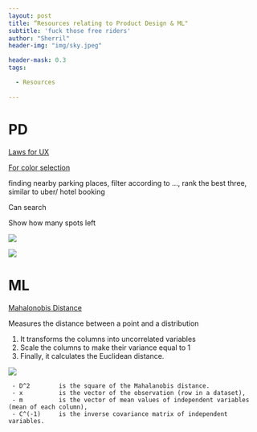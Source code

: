 ```yaml
---
layout: post
title: “Resources relating to Product Design & ML"
subtitle: 'fuck those free riders'
author: "Sherril"
header-img: "img/sky.jpeg"

header-mask: 0.3
tags:

  - Resources
  
---
```

# PD

[Laws for UX](https://lawsofux.com/)

[For color selection](https://coolors.co/app)

finding nearby parking places, filter according to ..., rank the best three,  similar to uber/ hotel booking

Can search

Show how many spots left

![](https://media.nngroup.com/media/editor/2017/12/14/screen-shot-2017-12-14-at-55628-pm.png)

![](https://media.nngroup.com/media/editor/2017/12/14/screen-shot-2017-12-14-at-55525-pm.png!)

[](https://mapchart.net/)


# ML
[Mahalonobis Distance](https://www.machinelearningplus.com/statistics/mahalanobis-distance/)

Measures the distance between a point and a distribution

1. It transforms the columns into uncorrelated variables
2. Scale the columns to make their variance equal to 1
3. Finally, it calculates the Euclidean distance.

![](https://www.machinelearningplus.com/wp-content/uploads/2019/04/3_Mahalanobis_Distance_Formula-min.png)

```where, 
 - D^2        is the square of the Mahalanobis distance. 
 - x          is the vector of the observation (row in a dataset), 
 - m          is the vector of mean values of independent variables (mean of each column), 
 - C^(-1)     is the inverse covariance matrix of independent variables.
```